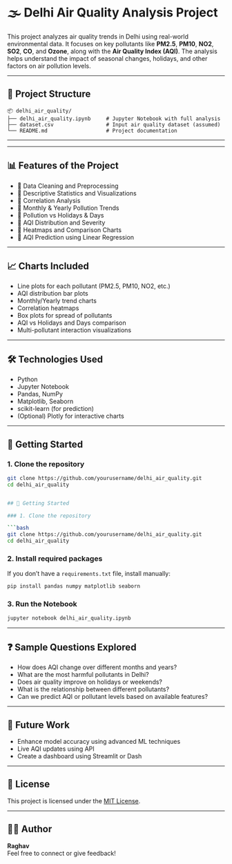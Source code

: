 # 🌫️ Delhi Air Quality Analysis Project

This project analyzes air quality trends in Delhi using real-world environmental data. It focuses on key pollutants like **PM2.5**, **PM10**, **NO2**, **SO2**, **CO**, and **Ozone**, along with the **Air Quality Index (AQI)**. The analysis helps understand the impact of seasonal changes, holidays, and other factors on air pollution levels.

---

## 📁 Project Structure

```
📦 delhi_air_quality/
├── delhi_air_quality.ipynb     # Jupyter Notebook with full analysis
├── dataset.csv                 # Input air quality dataset (assumed)
└── README.md                   # Project documentation
```

---


---

## 📊 Features of the Project

- 📌 Data Cleaning and Preprocessing  
- 📌 Descriptive Statistics and Visualizations  
- 📌 Correlation Analysis  
- 📌 Monthly & Yearly Pollution Trends  
- 📌 Pollution vs Holidays & Days  
- 📌 AQI Distribution and Severity  
- 📌 Heatmaps and Comparison Charts  
- 🔮 AQI Prediction using Linear Regression  

---

## 📈 Charts Included

- Line plots for each pollutant (PM2.5, PM10, NO2, etc.)
- AQI distribution bar plots
- Monthly/Yearly trend charts
- Correlation heatmaps
- Box plots for spread of pollutants
- AQI vs Holidays and Days comparison
- Multi-pollutant interaction visualizations

---

## 🛠️ Technologies Used

- Python  
- Jupyter Notebook  
- Pandas, NumPy  
- Matplotlib, Seaborn  
- scikit-learn (for prediction)  
- (Optional) Plotly for interactive charts  

---

## 🚀 Getting Started

### 1. Clone the repository

```bash
git clone https://github.com/yourusername/delhi_air_quality.git
cd delhi_air_quality


## 🚀 Getting Started

### 1. Clone the repository

```bash
git clone https://github.com/yourusername/delhi_air_quality.git
cd delhi_air_quality
```

### 2. Install required packages

If you don’t have a `requirements.txt` file, install manually:

```bash
pip install pandas numpy matplotlib seaborn
```

### 3. Run the Notebook

```bash
jupyter notebook delhi_air_quality.ipynb
```

---

## ❓ Sample Questions Explored

- How does AQI change over different months and years?
- What are the most harmful pollutants in Delhi?
- Does air quality improve on holidays or weekends?
- What is the relationship between different pollutants?
- Can we predict AQI or pollutant levels based on available features?

---

## 📌 Future Work

- Enhance model accuracy using advanced ML techniques 
- Live AQI updates using API  
- Create a dashboard using Streamlit or Dash  

---

## 📜 License

This project is licensed under the [MIT License](LICENSE).

---

## 🙋‍♂️ Author

**Raghav**  
Feel free to connect or give feedback!
